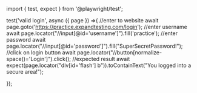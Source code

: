 import { test, expect } from '@playwright/test';

test('valid login', async ({ page }) =>{
 //enter to website
 await page.goto('https://practice.expandtesting.com/login');
 //enter username
  await page.locator("//input[@id='username']").fill('practice');
  //enter password 
  await page.locator("//input[@id='password']").fill("SuperSecretPassword!");
  //click on login button
  await page.locator("//button[normalize-space()='Login']").click();
  //expected result 
  await expect(page.locator("div[id='flash'] b")).toContainText("You logged into a secure area!");
  
  });
  
